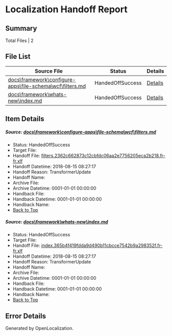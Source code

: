 # <a name='report-top'></a> Localization Handoff Report

## Summary
 Total Files | 2

## File List
 Source File | Status | Details 
 ----------- | ------ | ------- 
 [docs\framework\configure-apps\file-schema\wcf\filters.md](https://github.com/OpenLocalizationTestOrg/docs/blob/75444267cc262dcdfc807db05b2441b78c986800/docs/framework/configure-apps/file-schema/wcf/filters.md) | HandedOffSuccess | [Details](#c92ce15489596c4a6d496ecbc99755e108e10b0519320)
 [docs\framework\whats-new\index.md](https://github.com/OpenLocalizationTestOrg/docs/blob/75444267cc262dcdfc807db05b2441b78c986800/docs/framework/whats-new/index.md) | HandedOffSuccess | [Details](#416e97cd7f59b0fc63052673acee8b55a3c11c1f25337)

## Item Details
##### <a name='c92ce15489596c4a6d496ecbc99755e108e10b0519320'></a> Source: [docs\framework\configure-apps\file-schema\wcf\filters.md](https://github.com/OpenLocalizationTestOrg/docs/blob/75444267cc262dcdfc807db05b2441b78c986800/docs/framework/configure-apps/file-schema/wcf/filters.md)
* Status: HandedOffSuccess
* Target File: 
* Handoff File: [filters.2362c662873c12cbfdc06aa2e7756205eca2b218.fr-fr.xlf](https://github.com/OpenLocalizationTestOrg/docs.handoff/blob/6fb7a6225d62f5054698fa50651a8eaec0a69300/ol-handoff/OpenLocalizationTestOrg/docs.fr-fr/master/net-med-mt/filters.2362c662873c12cbfdc06aa2e7756205eca2b218.fr-fr.xlf)
* Handoff Datetime: 2018-08-15 08:27:17
* Handoff Reason: TransformerUpdate
* Handoff Name: 
* Archive File: 
* Archive Datetime: 0001-01-01 00:00:00
* Handback File: 
* Handback Datetime: 0001-01-01 00:00:00
* Handback Name: 
* [Back to Top](#report-top)

##### <a name='416e97cd7f59b0fc63052673acee8b55a3c11c1f25337'></a> Source: [docs\framework\whats-new\index.md](https://github.com/OpenLocalizationTestOrg/docs/blob/75444267cc262dcdfc807db05b2441b78c986800/docs/framework/whats-new/index.md)
* Status: HandedOffSuccess
* Target File: 
* Handoff File: [index.365b4f419fdda9d490b11cbcce7542b9a298352f.fr-fr.xlf](https://github.com/OpenLocalizationTestOrg/docs.handoff/blob/6fb7a6225d62f5054698fa50651a8eaec0a69300/ol-handoff/OpenLocalizationTestOrg/docs.fr-fr/master/p1-ht/index.365b4f419fdda9d490b11cbcce7542b9a298352f.fr-fr.xlf)
* Handoff Datetime: 2018-08-15 08:27:17
* Handoff Reason: TransformerUpdate
* Handoff Name: 
* Archive File: 
* Archive Datetime: 0001-01-01 00:00:00
* Handback File: 
* Handback Datetime: 0001-01-01 00:00:00
* Handback Name: 
* [Back to Top](#report-top)


## Error Details

Generated by OpenLocalization.
